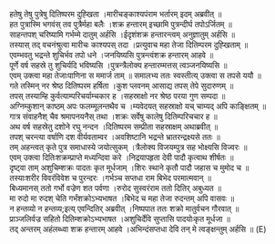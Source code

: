 

  
हतेषु तेषु पुत्रेषु दितिष्परम दुह्खिता ।मारीचङ्काश्यपंराम भर्तारम् इदम् अब्रवीत्  ॥   
हत पुत्रास्मि भगवंस् तव पुत्रैर्महा बलैः ।शक्र हन्तारम् इच्छामि पुत्रन्दीर्घ तपोऽर्जितम्  ॥   
साहन्तपश् चरिष्यामि गर्भम्मे दातुम् अर्हसि ।ईदृशंशक्र हन्तारन्त्वम् अनुज्ञातुम् अर्हसि  ॥   
तस्यास् तद् वचनंश्रुत्वा मारीचः काश्यपस् तदा ।प्रत्युवाच महा तेजा दितिम्परम दुह्खिताम्  ॥   
एवम्भवतु भद्रन्ते शुचिर्भव तपो धने ।जनयिष्यसि पुत्रन्त्वंशक्र हन्तारम् आहवे  ॥   
पूर्णे वर्ष सहस्रे तु शुचिर्यदि भविष्यसि ।पुत्रन्त्रैलोक्य हन्तारम्मत्तस् त्वञ्जनयिष्यसि  ॥   
एवम् उक्त्वा महा तेजाःपाणिना स ममार्ज ताम्  ॥ समालभ्य ततः स्वस्तीत्य् उक्त्वा स तपसे ययौ  ॥   
गते तस्मिन् नर श्रेष्ठ दितिष्परम हर्षिता ।कुश प्लवनम् आसाद्य तपस् तेपे सुदारुणम्  ॥   
तपस् तस्याम्हि कुर्वत्याम्परिचर्याम्चकार ह ।सहस्राक्षो नर श्रेष्ठ परया गुण सम्पदा  ॥   
अग्निम्कुशान् काष्ठम् अपः फलम्मूलन्तथैव च ।म्यवेदयत् सहस्राक्षो यच् चाम्यद् अपि काङ्क्षितम्  ॥   
गात्र संवाहनैश् चैव श्रमापनयनैस् तथा ।शक्रः सर्वेषु कालेषु दितिम्परिचचार ह  ॥   
अथ वर्ष सहस्रेतु दशोने रघु नन्दन ।दितिष्परम सम्प्रीता सहस्राक्षम् अथाब्रवीत्  ॥   
तपश् चरन्त्या वर्षाणि दश वीर्यवताम्वर ।अवशिष्टानि भद्रन्ते भ्रातरन्द्रक्ष्यसे ततः  ॥   
तम् अहन्त्वत् कृते पुत्र समाधास्ये जयोत्सुकम् ।त्रैलोक्य विजयम्पुत्र सह भोक्ष्यसि विज्वरः  ॥   
एवम् उक्त्वा दितिःशक्रम्प्राप्ते मध्यन्दिवा करे ।निद्रयापहृता देवी पादौ कृत्वाथ शीर्षतः  ॥   
दृष्ट्वा ताम् अशुचिम्शक्रः पादतः कृत मूर्धजाम् ।शिरः स्थाने कृतौ पादौ जहास च मुमोद च  ॥   
तस्याःशरीर विवरंविवेश च पुरन्दरः ।गर्भञ्च सप्तधा राम बिभेद परमात्मवान्  ॥   
बिध्यमानस् ततो गर्भो वज्रेण शत पर्वणा ।रुरोद सुस्वरंराम ततो दितिर् अबुध्यत  ॥   
मा रुदो मा रुदश् चेति गर्भंशक्रोऽभ्यभाषत ।बिभेद च महा तेजा रुदन्तम् अपि वासवः  ॥   
न हन्तव्यो न हन्तव्य;इत्य् एवन्दितिर् अब्रवीत् ।निष्पपात ततः शक्रो मातुर्वचन गौरवात्  ॥   
प्राञ्जलिर्वज्र सहितो दितिम्शक्रोऽभ्यभाषत ।अशुचिर्देवि सुप्तासि पादयोःकृत मूर्धजा  ॥   
तद् अन्तरम् अहंलब्ध्वा शक्र हन्तारम् आहवे ।अभिन्दंसप्तधा देवि तन् मे त्वङ्क्षन्तुम् अर्हसि  ॥ (E)  
